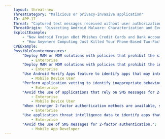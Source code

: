 ```yaml
---
    layout: threat-new
    ThreatCategory: "Malicious or privacy-invasive application"
    ID: APP-17
    Threat: "Captured text messages received without user authorization, for example to obtain authentication codes sent as part of multi-factor authentication"
    ThreatOrigin: "Dissecting Android Malware: Characterization and Evolution [^85]"
    ExploitExample:
        - "New Android Trojan xBot Phishes Credit Cards and Bank Accounts, Encrypts Devices for Ransom [^96]"
        - "How Anywhere Computing Just Killed Your Phone-Based Two-Factor Authentication [^97]"
    CVEExample:
    PossibleCountermeasures:
        "Deploy MAM or MDM solutions with policies that prohibit the side-loading of apps, which may bypass security checks on the app.":
            - Enterprise
        "Deploy MAM or MDM solutions with policies that prohibit the installation of apps from 3rd party (unofficial) app stores.":
            - Enterprise
        "Use Android Verify Apps feature to identify apps that may intercept SMS messages.":
            - Mobile Device User
        "Perform application vetting to identify inappropriate behaviors by apps including interception of SMS messages.":
            - Enterprise
        "Avoid the use of applications that rely on SMS messages for 2-factor authentication.":
            - Enterprise
            - Mobile Device User
        "When stronger 2-factor authentication methods are available, such as FIDO U2F tokens, educate enterprise users to avoid the use of SMS messages for configuring 2-factor authentication for enterprise applications.":
            - Enterprise
        "Use application threat intelligence data to identify apps that increase risks associated with SMS message interception.":
            - Enterprise
        "Avoid the use of SMS messages for 2-factor authentication.":
            - Mobile App Developer
---
```


